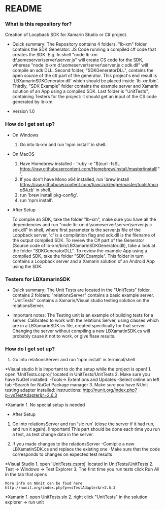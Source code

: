 # README #

### What is this repository for? ###

Creation of Loopback SDK for Xamarin Studio or C# project.

* Quick summary: 
    The Repository contains 4 folders.
    "lb-xm" folder contains the SDK Generator: JS Code running a compiled c# code that creates the SDK. E.g. In shell "node lb-xm d:\someserver\server\server.js" will create CS code for the SDK, whereas "node lb-xm d:\someserver\server\server.js c sdk.dll" will compile an sdk DLL. 
    Second folder, "SDKGeneratorDLL", contains the open source of the c# part of the generator. This project's end result is 'LBXamarinSDKGenerator.dll' which should be placed inside 'lb-xm/bin'.
    Thirdly, "SDK Example" folder contains the example server and Xamarin solution of an App using a compiled SDK.
	Last folder is "UnitTests", containing Testers for the project: it should get an input of the CS code generated by lb-xm.

* Version 1.0

### How do I get set up? ###

* On Windows
	1. Go into lb-xm and run 'npm install' in shell.
* On MacOS
	1. Have Homebrew installed - 'ruby -e "$(curl -fsSL https://raw.githubusercontent.com/Homebrew/install/master/install)"'.
	2. If you don't have Mono x64 installed, run 'brew install https://raw.githubusercontent.com/tjanczuk/edge/master/tools/mono64.rb' in shell.
	3. run 'brew install pkg-config'.
	4. run 'npm install'.
	
* After Setup

    To compile an SDK, take the folder "lb-xm", make sure you have all the dependencies and run "node lb-xm d:\someserver\server\server.js c sdk.dll" in shell, where first parameter is the server.js file of the Loopback server, 'c' is a compilation flag and sdk.dll is the filename of the output compiled SDK.
    To review the C# part of the Generator (Source code of lb-xm/bin/LBXamarinSDKGenerator.dll), take a look at the folder "SDKGeneratorDLL".
    To review the example App using a compiled SDK, take the folder "SDK Example". This folder in turn contains a Loopback server and a Xamarin solution of an Android App using the SDK.

### Testers for LBXamarinSDK ###

* Quick summary: 
The Unit Tests are located in the "UnitTests" folder.
contains 2 folders: 
   "relationsServer" contains a basic example server.
   "UnitTests" contains a Xamarin/Visual studio testing solution on the relationsServer.

* Important notes: 
   The Testing unit is an example of building tests for a server.
   Calibrated to work with the relations Server, using classes which are in a LBXamarinSDK.cs file, created specifically for that server.
   Changing the server without compiling a new LBXamatinSDK.cs will probably cause it not to work, or give flase results.

### How do I get set up? ###

1. Go into relationsServer and run 'npm install' in terminal/shell

*Visual studio
It is important to do the setup while the project is open!
	1. open 'UnitTests.csproj' located in UnitTests/UnitTests
	2. Make sure you have NuGet installed:
		-Tools-> Extentions and Updates
		-Select online on left tab
		-Search for NuGet Package manager
	3. Make sure you have NUnit testing adapter installed:
		instructions: http://nunit.org/index.php?p=vsTestAdapter&r=2.6.3

*Xamarin
	1. No special setup is needed

* After Setup

1. Go into relationsServer and run 'slc run' (close the server if it had run, and run it again).
!Important! This part should be done each time you run a test, as test change data in the server.

2. If you made changes to the relationsServer
	-Comlpile a new LBXamatinSDK.cs and replace the existing one
	-Make sure that the code corresponds to changes on expected test results

*Visual Studio
	1. open 'UnitTests.csproj' located in UnitTests/UnitTests
	2. Test -> Windows -> Test Explorer
	3. The first time you run tests click Run All in the tab that opens
	
	More info on NUnit can be foud here 
	http://nunit.org/index.php?p=vsTestAdapter&r=2.6.3

*Xamarin
	1. open UnitTests.sln
	2. right click "UnitTests" in the solution explorer -> run unit